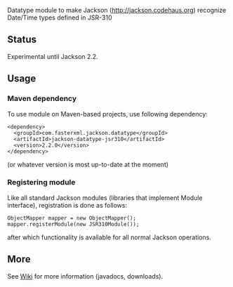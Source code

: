 Datatype module to make Jackson (http://jackson.codehaus.org) 
recognize Date/Time types defined in JSR-310

## Status

Experimental until Jackson 2.2.

## Usage

### Maven dependency

To use module on Maven-based projects, use following dependency:

    <dependency>
      <groupId>com.fasterxml.jackson.datatype</groupId>
      <artifactId>jackson-datatype-jsr310</artifactId>
      <version>2.2.0</version>
    </dependency>    

(or whatever version is most up-to-date at the moment)

### Registering module


Like all standard Jackson modules (libraries that implement Module interface), registration is done as follows:

    ObjectMapper mapper = new ObjectMapper();
    mapper.registerModule(new JSR310Module());

after which functionality is available for all normal Jackson operations.

## More

See [Wiki](jackson-datatype-jsr310/wiki) for more information (javadocs, downloads).
